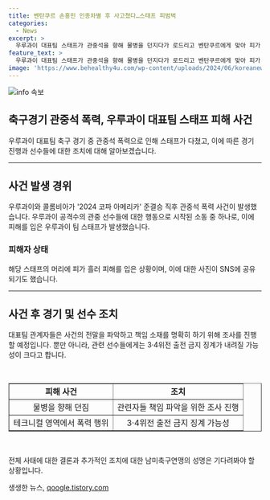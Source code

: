 ```yaml
---
title: 벤탄쿠르 손흥민 인종차별 후 사고쳤다…스태프 피범벅
categories:
  - News
excerpt: >
  우루과이 대표팀 스태프가 관중석을 향해 물병을 던지다가 로드리고 벤탄쿠르에게 맞아 피가 흘렀다. 남미축구선수권대회 준결승 후 우루과이와 콜롬비아 경기에서 소동이 벌어졌고, 벤탄쿠르는 관중석을 향해 물병을 던지며 충격적인 장면을 연출했다. 이 사건으로 연루된 선수들은 출전 금지 징계를 받을 가능성이 있으며, 이전에는 손흥민에게 인종차별 발언을 한 논란으로 논의됐던 바 있다.
feature_text: >
  우루과이 대표팀 스태프가 관중석을 향해 물병을 던지다가 로드리고 벤탄쿠르에게 맞아 피가 흘렀다. 남미축구선수권대회 준결승 후 우루과이와 콜롬비아 경기에서 소동이 벌어졌고, 벤탄쿠르는 관중석을 향해 물병을 던지며 충격적인 장면을 연출했다. 이 사건으로 연루된 선수들은 출전 금지 징계를 받을 가능성이 있으며, 이전에는 손흥민에게 인종차별 발언을 한 논란으로 논의됐던 바 있다.
image: 'https://www.behealthy4u.com/wp-content/uploads/2024/06/koreanews.jpg'
---
```


<p><img src="https://www.behealthy4u.com/wp-content/uploads/2024/06/koreanews.jpg" alt="info 속보" /></p>

<h2 data-ke-size="size26">축구경기 관중석 폭력, 우루과이 대표팀 스태프 피해 사건</h2>

<p data-ke-size="size16">우루과이 대표팀 축구 경기 중 관중석 폭력으로 인해 스태프가 다쳤고, 이에 따른 경기 진행과 선수들에 대한 조치에 대해 알아보겠습니다.</p>

<hr>

<h2 data-ke-size="size24">사건 발생 경위</h2>

<p data-ke-size="size16">우루과이와 콜롬비아가 '2024 코파 아메리카' 준결승 직후 관중석 폭력 사건이 발생했습니다. 우루과이 공격수의 관중 선수들에 대한 행동으로 시작된 소동 중 하나로, 이에 피해를 입은 우루과이 팀 스태프가 발생했습니다.</p>

<h3>피해자 상태</h3>

<p data-ke-size="size16">해당 스태프의 머리에 피가 흘러 피해를 입은 상황이며, 이에 대한 사진이 SNS에 공유되기도 했습니다.</p>

<hr>

<h2 data-ke-size="size24">사건 후 경기 및 선수 조치</h2>

<p data-ke-size="size16">대표팀 관계자들은 사건의 전말을 파악하고 책임 소재를 명확히 하기 위해 조사를 진행할 예정입니다. 뿐만 아니라, 관련 선수들에게는 3·4위전 출전 금지 징계가 내려질 가능성이 크다고 합니다.</p>

<p data-ke-size="size16">&nbsp;</p>

<table style="width: 100%;" border="1">
<tbody>
<tr>
<td style="text-align: center; height: 17px;"><b>피해 사건</b></td>
<td style="text-align: center; height: 17px;"><b>조치</b></td>
</tr>
<tr>
<td style="text-align: center; height: 17px;">물병을 향해 던짐</td>
<td style="text-align: center; height: 17px;">관련자들 책임 파악을 위한 조사 진행</td>
</tr>
<tr>
<td style="text-align: center; height: 17px;">테크니컬 영역에서 폭력 행위</td>
<td style="text-align: center; height: 17px;">3·4위전 출전 금지 징계 가능성</td>
</tr>
</tbody>
</table>

<p data-ke-size="size16">&nbsp;</p>

<p data-ke-size="size16">전체 사태에 대한 결론과 추가적인 조치에 대한 남미축구연맹의 성명은 기다려봐야 할 상황입니다.</p>
생생한 뉴스, <a href="https://qoogle.tistory.com" rel="dofollow">qoogle.tistory.com</a>


